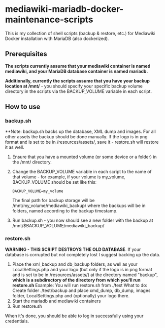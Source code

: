 # mediawiki-mariadb-docker-maintenance-scripts
This is my collection of shell scripts (backup &amp; restore, etc.) for Mediawiki Docker installation with MariaDB (also dockerized).

## Prerequisites
**The scripts currently assume that your mediawiki container is named mediawiki, and your MariaDB database container is named mariadb.**

**Additionally, currently the scripts assume that you have your backup location at /mnt/** - you should specify your specific backup volume directory in the scripts 
via the BACKUP_VOLUME variable in each script.

## How to use

### backup.sh
**Note: backup.sh backs up the database, XML dump and images. For all other assets the backup should be done manually. If the logo is in png format and is set to be 
in /resources/assets/, save it - restore.sh will restore it as well.
1. Ensure that you have a mounted volume (or some device or a folder) in the /mnt/ directory.
2. Change the BACKUP_VOLUME variable in each script to the name of that volume - for example, if your volume is my_volume, BACKUP_VOLUME should be set like this:
   
   ```BACKUP_VOLUME=my_volume``` 
   
   The final path for backup storage will be /mnt/my_volume/mediawiki_backup/ where the backups will be in folders, named according to the backup timestamp.
3. Run backup.sh - you now should see a new folder with the backup at /mnt/$BACKUP_VOLUME/mediawiki_backup/

### restore.sh
**WARNING - THIS SCRIPT DESTROYS THE OLD DATABASE**. If your database is corrupted but not completely lost I suggest backing up the data.
1. Place the xml_backup and db_backup folders, as well as your LocalSettings.php and your logo (but only if the logo is in png format and is set to be 
in /resources/assets/) at the directory named "backup", **which is a subdirectory of the directory from which you'll run restore.sh**
   Example: You will run restore.sh from ./test
   What to do: Create folder ./test/backup and place xmd_dump, db_dump, images folder, LocalSettings.php and (optionally) your logo there.
2. Start the mariadb and mediawiki containers
3. Run restore.sh

When it's done, you should be able to log in successfully using your credentials.

